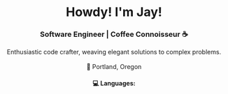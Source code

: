 <div align="center">
  <h1>Howdy! I'm Jay!</h1>
  <h3>Software Engineer | Coffee Connoisseur ☕</h3>
  Enthusiastic code crafter, weaving elegant solutions to complex problems.
  <br><br>🌲 Portland, Oregon 
  <h4>💻 Languages: </h4>
  
</div>

<!--
**jaysabe/jaysabe** is a ✨ _special_ ✨ repository because its `README.md` (this file) appears on your GitHub profile.

Here are some ideas to get you started:

- 🔭 I’m currently working on ...
- 🌱 I’m currently learning ...
- 👯 I’m looking to collaborate on ...
- 🤔 I’m looking for help with ...
- 💬 Ask me about ...
- 📫 How to reach me: ...
- 😄 Pronouns: ...
- ⚡ Fun fact: ...
-->
